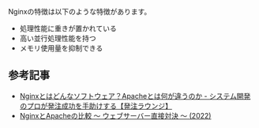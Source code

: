 Nginxの特徴は以下のような特徴があります。
-   処理性能に重きが置かれている
-   高い並行処理性能を持つ
-   メモリ使用量を抑制できる


## 参考記事
- [Nginxとはどんなソフトウェア？Apacheとは何が違うのか - システム開発のプロが発注成功を手助けする【発注ラウンジ】](https://hnavi.co.jp/knowledge/blog/nginx/)
- [NginxとApacheの比較 〜 ウェブサーバー直接対決 〜 (2022)](https://kinsta.com/jp/blog/nginx-vs-apache/)
